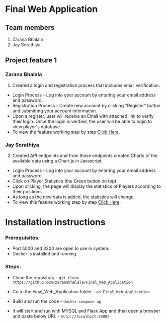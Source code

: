 # Final Web Application

## Team members
1. Zarana Bhalala
2. Jay Sorathiya

## Project feature 1
### Zarana Bhalala
1.  Created a login and registration process that includes email verification.
* Login Process - Log into your account by entering your email address and password.
* Registration Process - Create new account by clicking "Register" button and  submitting your account information.
* Upon a register, user will receive an Email with attached link to verify their login. Once the login is verified, the user will be able to login to view player's database.
* To view the feature working step by step [Click Here](Final%20Web%20Application.pdf). 

### Jay Sorathiya
2. Created API endpoints and from those endpoints created Charts of the available data using a Chart.js in Javascript
* Login Process - Log into your account by entering your email address and password.
* Click on Player Statistics (the Green button on top).
* Upon clicking, the page will display the statistics of Players according to their positions.
* As long as the new data is added, the statistics will change.
* To view this feature working step by step [Click Here](Final_Web_Application_Feature_jay.pdf). 

# Installation instructions
### Prerequisites:
* Port 5000 and 3200 are open to use in system.
* Docker is installed and running.

### Steps:
* Clone the repository -
`git clone https://github.com/zaranabhalala/Final_Web_Application`
  
* Go to the Final_Web_Application folder - 
`cd Final_Web_Application`
  
* Build and run the code - 
`docker-compose up`
  
* It will start and run with MYSQL and Flask App and then open a browser and paste below URL - 
`http://localhost:5000/`
